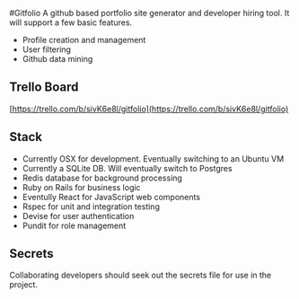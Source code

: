 #Gitfolio
A github based portfolio site generator and developer hiring
tool. It will support a few basic features.
- Profile creation and management
- User filtering
- Github data mining

## Trello Board
[https://trello.com/b/sivK6e8l/gitfolio](https://trello.com/b/sivK6e8l/gitfolio)

## Stack
- Currently OSX for development. Eventually switching to an Ubuntu VM
- Currently a SQLite DB. Will eventually switch to Postgres
- Redis database for background processing
- Ruby on Rails for business logic
- Eventully React for JavaScript web components
- Rspec for unit and integration testing
- Devise for user authentication
- Pundit for role management

## Secrets
Collaborating developers should seek out the secrets file
for use in the project.
